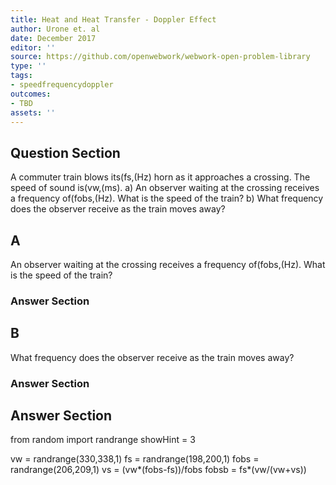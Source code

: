 ```yaml
---
title: Heat and Heat Transfer - Doppler Effect
author: Urone et. al
date: December 2017
editor: ''
source: https://github.com/openwebwork/webwork-open-problem-library
type: ''
tags:
- speedfrequencydoppler
outcomes:
- TBD
assets: ''
---
```


## Question Section 

A commuter train blows its(fs,(Hz) horn as it approaches a crossing. The speed of
sound is(vw,(ms). 
a) An observer waiting at the crossing receives a frequency of(fobs,(Hz). What is the speed of the train? 
b) What frequency does the observer receive as the train moves away?

## A
An observer waiting at the crossing receives a frequency of(fobs,(Hz). What is the speed of the train? 
### Answer Section
## B
What frequency does the observer receive as the train moves away?
### Answer Section


## Answer Section

from random import randrange
showHint = 3

vw = randrange(330,338,1)
fs = randrange(198,200,1)
fobs = randrange(206,209,1)
vs = (vw*(fobs-fs))/fobs
fobsb = fs*(vw/(vw+vs))